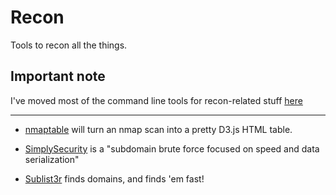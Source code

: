 # Recon
Tools to recon all the things.

## Important note
I've moved most of the command line tools for recon-related stuff [here](../../command_line/linux/scan_and_attack/index.md)

___

* [nmaptable](https://github.com/jgamblin/nmaptable/) will turn an nmap scan into a pretty D3.js HTML table.

* [SimplySecurity](https://github.com/SimplySecurity/SimplyDomain) is a "subdomain brute force focused on speed and data serialization"

* [Sublist3r](https://github.com/aboul3la/Sublist3r) finds domains, and finds 'em fast!
